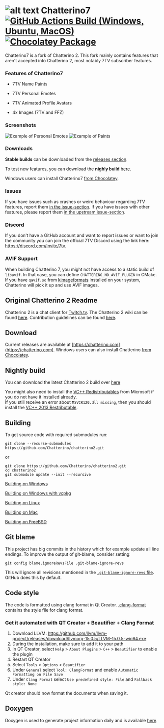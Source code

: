 ![alt text](https://fourtf.com/img/chatterino-icon-64.png)
Chatterino7 [![GitHub Actions Build (Windows, Ubuntu, MacOS)](https://github.com/SevenTV/chatterino7/workflows/Build/badge.svg?branch=chatterino7)](https://github.com/SevenTV/chatterino7/actions?query=workflow%3ABuild+branch%3Achatterino7) [![Chocolatey Package](https://img.shields.io/chocolatey/v/chatterino7?include_prereleases)](https://chocolatey.org/packages/chatterino7)
============

Chatterino7 is a fork of Chatterino 2. This fork mainly contains features that aren't accepted into Chatterino 2, most notably 7TV subscriber features.

### Features of Chatterino7

- 7TV Name Paints

- 7TV Personal Emotes

- 7TV Animated Profile Avatars

- 4x Images (7TV and FFZ)

### Screenshots

![Example of Personal Emotes](https://user-images.githubusercontent.com/27637025/227032811-837c56eb-7724-431b-b00e-b944c9289dff.png)
![Example of Paints](https://user-images.githubusercontent.com/27637025/227034147-cb1fcd76-dbae-4878-9551-96ffa64dd1a9.png)

### Downloads

**Stable builds** can be downloaded from the [releases section](https://github.com/SevenTV/chatterino7/releases/latest).

To test new features, you can download the **nighly build** [here](https://github.com/SevenTV/chatterino7/releases/tag/nightly-build).

Windows users can install Chatterino7 [from Chocolatey](https://chocolatey.org/packages/chatterino7).

### Issues

If you have issues such as crashes or weird behaviour regarding 7TV features, report them [in the issue-section](https://github.com/SevenTV/chatterino7/issues). If you have issues with other features, please report them [in the upstream issue-section](https://github.com/Chatterino/chatterino2/issues).

### Discord

If you don't have a GitHub account and want to report issues or want to join the community you can join the official 7TV Discord using the link here: <https://discord.com/invite/7tv>.

### AVIF Support

When building Chatterino 7, you might not have access to a static build of `libavif`. In that case, you can define `CHATTERINO_NO_AVIF_PLUGIN` in CMake. If you have `qavif.so` from [kimageformats](https://invent.kde.org/frameworks/kimageformats) installed on your system, Chatterino will pick it up and use AVIF images.

## Original Chatterino 2 Readme

Chatterino 2 is a chat client for [Twitch.tv](https://twitch.tv).
The Chatterino 2 wiki can be found [here](https://wiki.chatterino.com).
Contribution guidelines can be found [here](https://wiki.chatterino.com/Contributing%20for%20Developers).

## Download

Current releases are available at [https://chatterino.com](https://chatterino.com).
Windows users can also install Chatterino [from Chocolatey](https://chocolatey.org/packages/chatterino).

## Nightly build

You can download the latest Chatterino 2 build over [here](https://github.com/Chatterino/chatterino2/releases/tag/nightly-build)

You might also need to install the [VC++ Redistributables](https://aka.ms/vs/17/release/vc_redist.x64.exe) from Microsoft if you do not have it installed already.  
If you still receive an error about `MSVCR120.dll missing`, then you should install the [VC++ 2013 Restributable](https://download.microsoft.com/download/2/E/6/2E61CFA4-993B-4DD4-91DA-3737CD5CD6E3/vcredist_x64.exe).

## Building

To get source code with required submodules run:

```
git clone --recurse-submodules https://github.com/Chatterino/chatterino2.git
```

or

```
git clone https://github.com/Chatterino/chatterino2.git
cd chatterino2
git submodule update --init --recursive
```

[Building on Windows](../master/BUILDING_ON_WINDOWS.md)

[Building on Windows with vcpkg](../master/BUILDING_ON_WINDOWS_WITH_VCPKG.md)

[Building on Linux](../master/BUILDING_ON_LINUX.md)

[Building on Mac](../master/BUILDING_ON_MAC.md)

[Building on FreeBSD](../master/BUILDING_ON_FREEBSD.md)

## Git blame

This project has big commits in the history which for example update all line
endings. To improve the output of git-blame, consider setting:

```
git config blame.ignoreRevsFile .git-blame-ignore-revs
```

This will ignore all revisions mentioned in the [`.git-blame-ignore-revs`
file](./.git-blame-ignore-revs). GitHub does this by default.

## Code style

The code is formatted using clang format in Qt Creator. [.clang-format](src/.clang-format) contains the style file for clang format.

### Get it automated with QT Creator + Beautifier + Clang Format

1. Download LLVM: https://github.com/llvm/llvm-project/releases/download/llvmorg-15.0.5/LLVM-15.0.5-win64.exe
2. During the installation, make sure to add it to your path
3. In QT Creator, select `Help` > `About Plugins` > `C++` > `Beautifier` to enable the plugin
4. Restart QT Creator
5. Select `Tools` > `Options` > `Beautifier`
6. Under `General` select `Tool: ClangFormat` and enable `Automatic Formatting on File Save`
7. Under `Clang Format` select `Use predefined style: File` and `Fallback style: None`

Qt creator should now format the documents when saving it.

## Doxygen

Doxygen is used to generate project information daily and is available [here](https://doxygen.chatterino.com).
